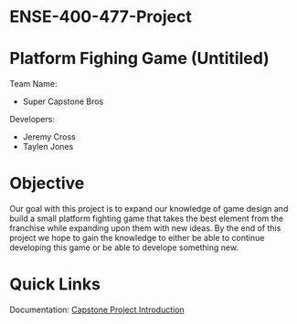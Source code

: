 # ENSE-400-477-Project

# Platform Fighing Game (Untitiled)
Team Name:
- Super Capstone Bros

Developers:
- Jeremy Cross
- Taylen Jones

# Objective
Our goal with this project is to expand our knowledge of game design and build a small platform fighting game that takes the best element from the franchise while expanding upon them with new ideas. By the end of this project we hope to gain the knowledge to either be able to continue developing this game or be able to develope something new.

# Quick Links
Documentation:
[Capstone Project Introduction](./Presentations/ENSE%20400_477%20Capstone%20Project%20Introductions.pdf)
